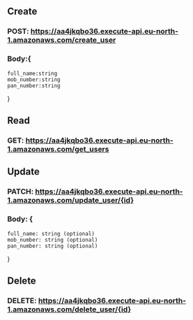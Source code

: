 ## Create
### POST: https://aa4jkqbo36.execute-api.eu-north-1.amazonaws.com/create_user
### Body:{
    full_name:string
    mob_number:string
    pan_number:string
}

## Read
### GET: https://aa4jkqbo36.execute-api.eu-north-1.amazonaws.com/get_users

## Update
### PATCH: https://aa4jkqbo36.execute-api.eu-north-1.amazonaws.com/update_user/{id}
### Body: {
    full_name: string (optional)
    mob_number: string (optional)
    pan_number: string (optional)
}

## Delete
### DELETE: https://aa4jkqbo36.execute-api.eu-north-1.amazonaws.com/delete_user/{id}

